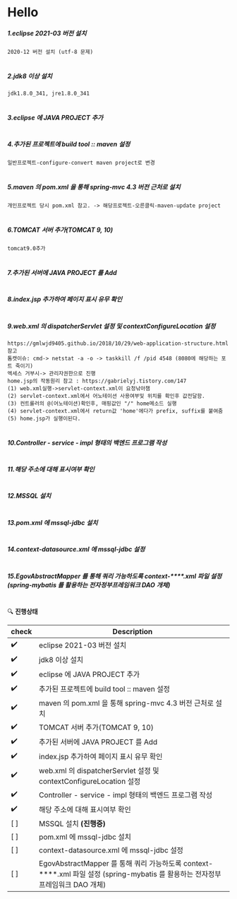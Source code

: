 # Hello

##### 1.eclipse 2021-03 버전 설치<br>
`2020-12 버전 설치 (utf-8 문제)` <br></br>
##### 2.jdk8 이상 설치<br>
`jdk1.8.0_341, jre1.8.0_341 `<br></br>
##### 3.eclipse 에 JAVA PROJECT 추가<br></br>
##### 4.추가된 프로젝트에 build tool :: maven 설정<br>
`일반프로젝트-configure-convert maven project로 변경`<br></br>
##### 5.maven 의 pom.xml 을 통해 spring-mvc 4.3 버전 근처로 설치<br>
`개인프로젝트 당시 pom.xml 참고. -> 해당프로젝트-오른클릭-maven-update project`<br></br>
##### 6.TOMCAT 서버 추가(TOMCAT 9, 10) <br>
`tomcat9.0추가`<br></br>
##### 7.추가된 서버에 JAVA PROJECT 를 Add<br></br>
##### 8.index.jsp 추가하여 페이지 표시 유무 확인<br></br>
##### 9.web.xml 의 dispatcherServlet 설정 및 contextConfigureLocation 설정<br>
`https://gmlwjd9405.github.io/2018/10/29/web-application-structure.html 참고`<br>
`톰캣이슈: cmd-> netstat -a -o -> taskkill /f /pid 4548 (8080에 해당하는 포트 죽이기)`<br>
`엑세스 거부시-> 관리자권한으로 진행`<br>
`home.jsp의 작동원리 참고 : https://gabrielyj.tistory.com/147`<br>
`(1) web.xml실행->servlet-context.xml이 요청낚아챔`<br>
`(2) servlet-context.xml에서 어노테이션 사용여부및 위치를 확인후 값전달함.`<br>
`(3) 컨트롤러의 @(어노테이션)확인후, 매핑값인 "/" home메소드 실행`<br>
`(4) servlet-context.xml에서 return값 'home'에다가 prefix, suffix를 붙여줌`<br>
`(5) home.jsp가 실행이된다.`<br></br>
##### 10.Controller - service - impl  형태의 백엔드 프로그램 작성<br></br>
##### 11.해당 주소에 대해 표시여부 확인<br></br>
##### 12.MSSQL 설치 <br></br>
##### 13.pom.xml 에 mssql-jdbc 설치<br></br>
##### 14.context-datasource.xml 에 mssql-jdbc 설정<br></br>
##### 15.EgovAbstractMapper 를 통해 쿼리 가능하도록 context-****.xml 파일 설정 (spring-mybatis 를 활용하는 전자정부프레임워크 DAO 개체)<br></br>

 :mag: **진행상태**

| check      | Description                                                                                                                       |
| ---------- | -----------------------------------------------------------------------------------------------------------------------------     |
| :heavy_check_mark:        | eclipse 2021-03 버전 설치                                                                                                         |
| :heavy_check_mark:        | jdk8 이상 설치                                                                                                                    |
| :heavy_check_mark:        | eclipse 에 JAVA PROJECT 추가                                                                                                      |
| :heavy_check_mark:        | 추가된 프로젝트에 build tool :: maven 설정                                                                                        |
| :heavy_check_mark:        | maven 의 pom.xml 을 통해 spring-mvc 4.3 버전 근처로 설치                                                                           |
| :heavy_check_mark:        | TOMCAT 서버 추가(TOMCAT 9, 10)                                                                                                     |
| :heavy_check_mark:        | 추가된 서버에 JAVA PROJECT 를 Add                                                                                                  |
| :heavy_check_mark:        | index.jsp 추가하여 페이지 표시 유무 확인                                                                                            |
| :heavy_check_mark:        | web.xml 의 dispatcherServlet 설정 및 contextConfigureLocation 설정                                                                  |
| :heavy_check_mark:        | Controller - service - impl  형태의 백엔드 프로그램 작성                                                                            |
| :heavy_check_mark:        | 해당 주소에 대해 표시여부 확인                                                                                                      |
| [ ]        | MSSQL 설치    **(진행중)**                                                                                                         |
| [ ]        | pom.xml 에 mssql-jdbc 설치                                                                                                         |
| [ ]        | context-datasource.xml 에 mssql-jdbc 설정                                                                                          |
| [ ]        | EgovAbstractMapper 를 통해 쿼리 가능하도록 context-****.xml 파일 설정 (spring-mybatis 를 활용하는 전자정부프레임워크 DAO 개체)     |




